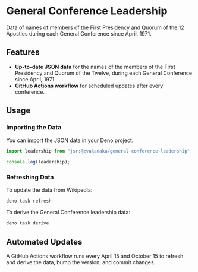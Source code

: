 # General Conference Leadership

Data of names of members of the First Presidency and Quorum of the 12 Apostles during each General Conference since April, 1971.

## Features

- **Up-to-date JSON data** for the names of the members of the First Presidency and Quorum of the Twelve, during each General Conference since April, 1971.
- **GitHub Actions workflow** for scheduled updates after every conference.

## Usage
### Importing the Data

You can import the JSON data in your Deno project:

```ts
import leadership from "jsr:@zvakanaka/general-conference-leadership"

console.log(leadership);
```

### Refreshing Data

To update the data from Wikipedia:

```sh
deno task refresh
```

To derive the General Conference leadership data:

```sh
deno task derive
```

## Automated Updates

A GitHub Actions workflow runs every April 15 and October 15 to refresh and derive the data, bump the version, and commit changes.
